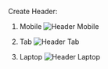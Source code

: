 Create Header:

1) Mobile
![Header Mobile](https://github.com/tarunrudakiya123/mern_blog_project/assets/124019270/8edcd6d3-70c8-47f4-91e3-5ef5688fe399)

2) Tab
![Header Tab](https://github.com/tarunrudakiya123/mern_blog_project/assets/124019270/2801bd21-f656-4355-b5fd-b8bfc78c29cf)

3) Laptop
![Header Laptop](https://github.com/tarunrudakiya123/mern_blog_project/assets/124019270/896abed5-19ca-487a-a9ec-4dde47661da7)
